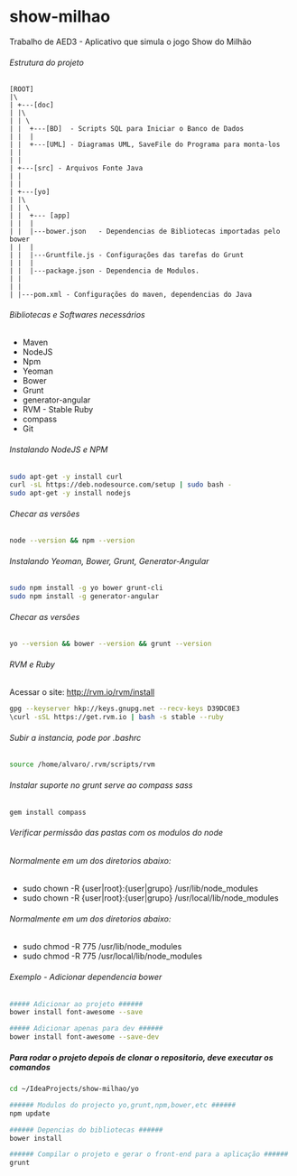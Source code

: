 # show-milhao
Trabalho de AED3 - Aplicativo que simula o jogo Show do Milhão

######  Estrutura do projeto  #####
```
[ROOT]
|\
| +---[doc]
| |\
| | \
| |  +---[BD]  - Scripts SQL para Iniciar o Banco de Dados
| |  |
| |  +---[UML] - Diagramas UML, SaveFile do Programa para monta-los
| |
| |
| +---[src] - Arquivos Fonte Java
| |
| |
| +---[yo]
| |\
| | \
| |  +--- [app]
| |  |
| |  |---bower.json   - Dependencias de Bibliotecas importadas pelo bower
| |  |
| |  |---Gruntfile.js - Configurações das tarefas do Grunt 
| |  |
| |  |---package.json - Dependencia de Modulos.
| |
| |
| |---pom.xml - Configurações do maven, dependencias do Java
```
######  Bibliotecas e Softwares necessários  ######
* Maven
* NodeJS
* Npm
* Yeoman
* Bower
* Grunt
* generator-angular
* RVM - Stable Ruby
* compass
* Git


######  Instalando NodeJS e NPM  ######
```bash
sudo apt-get -y install curl
curl -sL https://deb.nodesource.com/setup | sudo bash -
sudo apt-get -y install nodejs
```
######  Checar as versões  ######
```bash
node --version && npm --version
```
######  Instalando Yeoman, Bower, Grunt, Generator-Angular  ######
```bash
sudo npm install -g yo bower grunt-cli
sudo npm install -g generator-angular
```
######  Checar as versões  ######
```bash
yo --version && bower --version && grunt --version
```
######  RVM e Ruby  ######
Acessar o site:
http://rvm.io/rvm/install

```bash
gpg --keyserver hkp://keys.gnupg.net --recv-keys D39DC0E3
\curl -sSL https://get.rvm.io | bash -s stable --ruby
```
######  Subir a instancia, pode por .bashrc   ######
```bash
source /home/alvaro/.rvm/scripts/rvm
```
######  Instalar suporte no grunt serve ao compass sass  ######
```bash
gem install compass
```
######  Verificar permissão das pastas com os modulos do node  ######

######  Normalmente em um dos diretorios abaixo:  ######
* sudo chown  -R  {user|root}:{user|grupo}  /usr/lib/node_modules
* sudo chown  -R  {user|root}:{user|grupo}  /usr/local/lib/node_modules

######  Normalmente em um dos diretorios abaixo:  ######
* sudo chmod -R 775	/usr/lib/node_modules
* sudo chmod -R 775	/usr/local/lib/node_modules

###### Exemplo - Adicionar dependencia bower #####
```bash
##### Adicionar ao projeto ######
bower install font-awesome --save

##### Adicionar apenas para dev ######
bower install font-awesome --save-dev
```

##### Para rodar o projeto depois de clonar o repositorio, deve executar os comandos #####
```bash
cd ~/IdeaProjects/show-milhao/yo

###### Modulos do projecto yo,grunt,npm,bower,etc ######
npm update

###### Depencias do bibliotecas ######
bower install

###### Compilar o projeto e gerar o front-end para a aplicação ######
grunt
```